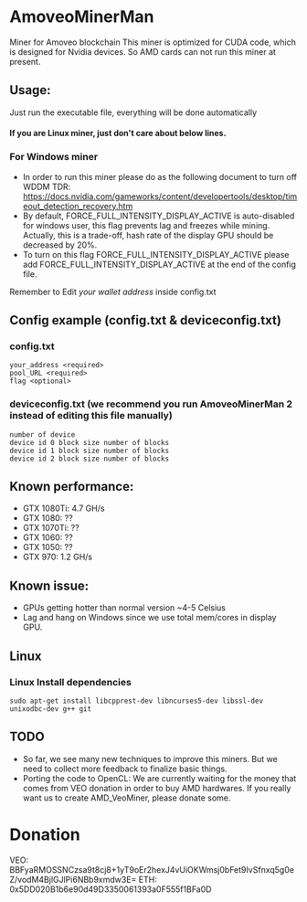 # AmoveoMinerMan
Miner for Amoveo blockchain
This miner is optimized for CUDA code, which is designed for Nvidia devices. So AMD cards can not run this miner at present.

## Usage:
Just run the executable file, everything will be done automatically
#### If you are Linux miner, just don't care about below lines.
### For Windows miner
- In order to run this miner please do as the following document to turn off WDDM TDR: https://docs.nvidia.com/gameworks/content/developertools/desktop/timeout_detection_recovery.htm
- By default, FORCE_FULL_INTENSITY_DISPLAY_ACTIVE is auto-disabled for windows user, this flag prevents lag and freezes while mining. Actually, this is a trade-off, hash rate of the display GPU should be decreased by 20%.
- To turn on this flag FORCE_FULL_INTENSITY_DISPLAY_ACTIVE please add FORCE_FULL_INTENSITY_DISPLAY_ACTIVE at the end of the config file.

Remember to Edit *your wallet address* inside config.txt

## Config example (config.txt & deviceconfig.txt)
### config.txt
```
your_address <required>
pool_URL <required>
flag <optional>
```
### deviceconfig.txt (we recommend you run AmoveoMinerMan 2 instead of editing this file manually)
```
number of device
device id 0 block size number of blocks
device id 1 block size number of blocks
device id 2 block size number of blocks
```
  
## Known performance:
- GTX 1080Ti: 4.7 GH/s
- GTX 1080: ??
- GTX 1070Ti: ??
- GTX 1060: ??
- GTX 1050: ??
- GTX 970: 1.2 GH/s
## Known issue:
- GPUs getting hotter than normal version ~4-5 Celsius
- Lag and hang on Windows since we use total mem/cores in display GPU.

## Linux

### Linux Install dependencies

```
sudo apt-get install libcpprest-dev libncurses5-dev libssl-dev unixodbc-dev g++ git
```

## TODO
- So far, we see many new techniques to improve this miners. But we need to collect more feedback to finalize basic things.
- Porting the code to OpenCL: We are currently waiting for the money that comes from VEO donation in order to buy AMD hardwares. If you really want us to create AMD_VeoMiner, please donate some.
# Donation
VEO: BBFyaRMOSSNCzsa9t8cj8+1yT9oEr2hexJ4vUiOKWmsj0bFet9IvSfnxq5g0eZ/vodM4BjlGJlPi6NBb9xmdw3E=
ETH: 0x5DD020B1b6e90d49D3350061393a0F555f1BFa0D

